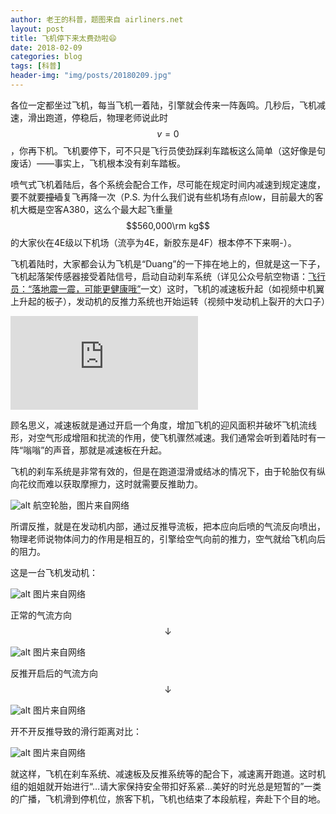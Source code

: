 ```yaml
---
author: 老王的科普，题图来自 airliners.net
layout: post
title: 飞机停下来太费劲啦😄
date: 2018-02-09
categories: blog
tags: [科普]
header-img: "img/posts/20180209.jpg"
---
```

各位一定都坐过飞机，每当飞机一着陆，引擎就会传来一阵轰鸣。几秒后，飞机减速，滑出跑道，停稳后，物理老师说此时$$v=0$$，你再下机。飞机要停下，可不只是飞行员使劲踩刹车踏板这么简单（这好像是句废话）——事实上，飞机根本没有刹车踏板。

喷气式飞机着陆后，各个系统会配合工作，尽可能在规定时间内减速到规定速度，要不就要~~撞墙~~复飞再降一次（P.S. 为什么我们说有些机场有点low，目前最大的客机大概是空客A380，这么个最大起飞重量$$560,000\rm kg$$的大家伙在4E级以下机场（流亭为4E，新胶东是4F）根本停不下来啊-）。

飞机着陆时，大家都会认为飞机是“Duang”的一下摔在地上的，但就是这一下子，飞机起落架传感器接受着陆信号，启动自动刹车系统（详见公众号航空物语：[飞行员：“落地震一震，可能更健康哦”](http://mp.weixin.qq.com/s/TLFAj9D20OuzzEn5pB2SCQ)一文）这时，飞机的减速板升起（如视频中机翼上升起的板子），发动机的反推力系统也开始运转（视频中发动机上裂开的大口子）

<iframe frameborder="0" src="https://v.qq.com/iframe/player.html?vid=j0542xmqb7w&tiny=0&auto=0" allowfullscreen></iframe>

顾名思义，减速板就是通过开启一个角度，增加飞机的迎风面积并破坏飞机流线形，对空气形成增阻和扰流的作用，使飞机骤然减速。我们通常会听到着陆时有一阵“嗡嗡”的声音，那就是减速板在升起。

飞机的刹车系统是非常有效的，但是在跑道湿滑或结冰的情况下，由于轮胎仅有纵向花纹而难以获取摩擦力，这时就需要反推助力。

![alt](https://raw.githubusercontent.com/allen5261/allen5261.github.io/master/img/posts/20180209a.jpg)
航空轮胎，图片来自网络

所谓反推，就是在发动机内部，通过反推导流板，把本应向后喷的气流反向喷出，物理老师说物体间力的作用是相互的，引擎给空气向前的推力，空气就给飞机向后的阻力。

这是一台飞机发动机：

![alt](https://raw.githubusercontent.com/allen5261/allen5261.github.io/master/img/posts/20180209b.jpg)
图片来自网络

正常的气流方向$$\downarrow$$

![alt](https://raw.githubusercontent.com/allen5261/allen5261.github.io/master/img/posts/20180209c.jpg)
图片来自网络

反推开启后的气流方向$$\downarrow$$

![alt](https://raw.githubusercontent.com/allen5261/allen5261.github.io/master/img/posts/20180209d.jpg)
图片来自网络

开不开反推导致的滑行距离对比：

![alt](https://raw.githubusercontent.com/allen5261/allen5261.github.io/master/img/posts/20180209e.jpg)
图片来自网络

就这样，飞机在刹车系统、减速板及反推系统等的配合下，减速离开跑道。这时机组的姐姐就开始进行“…请大家保持安全带扣好系紧…美好的时光总是短暂的”一类的广播，飞机滑到停机位，旅客下机，飞机也结束了本段航程，奔赴下个目的地。

